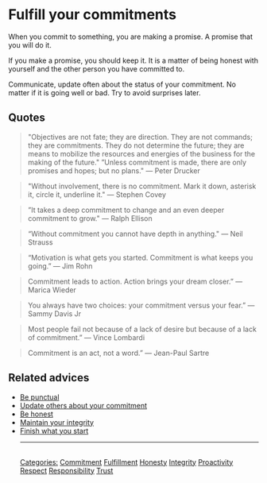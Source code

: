 # Fulfill your commitments

When you commit to something, you are making a promise. A promise that you will do it.

If you make a promise, you should keep it. It is a matter of being honest with yourself and the other person you have committed to.

Communicate, update often about the status of your commitment. No matter if it is going well or bad. Try to avoid surprises later.

## Quotes

> "Objectives are not fate; they are direction. They are not commands; they are commitments. They do not determine the future; they are means to mobilize the resources and energies of the business for the making of the future." ”Unless commitment is made, there are only promises and hopes; but no plans." ― Peter Drucker

> "Without involvement, there is no commitment. Mark it down, asterisk it, circle it, underline it." ― Stephen Covey

> ”It takes a deep commitment to change and an even deeper commitment to grow." ― Ralph Ellison

> “Without commitment you cannot have depth in anything." ― Neil Strauss

> “Motivation is what gets you started. Commitment is what keeps you going.” ― Jim Rohn

> Commitment leads to action. Action brings your dream closer.” ― Marica Wieder

> You always have two choices: your commitment versus your fear.” ― Sammy Davis Jr

> Most people fail not because of a lack of desire but because of a lack of commitment.” ― Vince Lombardi

> Commitment is an act, not a word.” ― Jean-Paul Sartre

## Related advices

- [Be punctual](Be%20punctual/index.md)
- [Update others about your commitment](Update%20others%20about%20your%20commitment/index.md)
- [Be honest](Be%20honest/index.md)
- [Maintain your integrity](Maintain%20your%20integrity/index.md)
- [Finish what you start](Finish%20what%20you%20start/index.md)<hr/><br/>[Categories:](Categories/index.md) [Commitment](Categories/Commitment.md) [Fulfillment](Categories/Fulfillment.md) [Honesty](Categories/Honesty.md) [Integrity](Categories/Integrity.md) [Proactivity](Categories/Proactivity.md) [Respect](Categories/Respect.md) [Responsibility](Categories/Responsibility.md) [Trust](Categories/Trust.md)